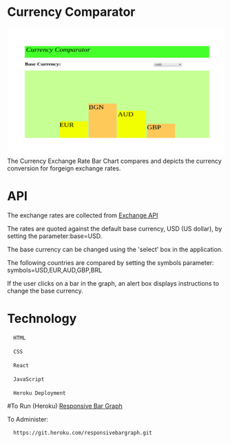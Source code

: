 Currency Comparator
===================
![Graph Image](img/responsivebargraph.png)
The Currency Exchange Rate Bar Chart compares and depicts the currency conversion for forgeign exchange rates.

# __API__
The exchange rates are collected from [Exchange API](https://exchangeratesapi.io/)

The rates are quoted against the default base currency, USD (US dollar), by setting the parameter:base=USD. 

The base currency can be changed using the 'select' box in the application.

The following countries are compared by setting the symbols parameter: symbols=USD,EUR,AUD,GBP,BRL

If the user clicks on a bar in the graph, an alert box displays instructions to change the base currency.


# __Technology__


      HTML

      CSS

      React

      JavaScript

      Heroku Deployment
   

#To Run (Heroku)
   [Responsive Bar Graph](https://responsivebargraph.herokuapp.com/)
      
      
To Administer:


      https://git.heroku.com/responsivebargraph.git

